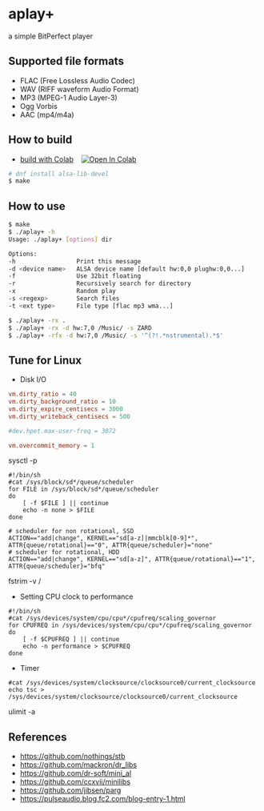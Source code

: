 # aplay+

a simple BitPerfect player

## Supported file formats

- FLAC (Free Lossless Audio Codec)
- WAV (RIFF waveform Audio Format)
- MP3 (MPEG-1 Audio Layer-3)
- Ogg Vorbis
- AAC (mp4/m4a)

## How to build

- [build with Colab](aplay%2B.ipynb) &nbsp;&nbsp; <a href="https://colab.research.google.com/github/yui0/aplay-/blob/master/aplay%2B.ipynb" target="_parent"><img src="https://colab.research.google.com/assets/colab-badge.svg" alt="Open In Colab"/></a>

```bash
# dnf install alsa-lib-devel
$ make

```

## How to use

```bash
$ make
$ ./aplay+ -h
Usage: ./aplay+ [options] dir

Options:
-h                 Print this message
-d <device name>   ALSA device name [default hw:0,0 plughw:0,0...]
-f                 Use 32bit floating
-r                 Recursively search for directory
-x                 Random play
-s <regexp>        Search files
-t <ext type>      File type [flac mp3 wma...]

$ ./aplay+ -rx .
$ ./aplay+ -rx -d hw:7,0 /Music/ -s ZARD
$ ./aplay+ -rfx -d hw:7,0 /Music/ -s '^(?!.*nstrumental).*$'
```

## Tune for Linux

* Disk I/O

```sysctl.conf
vm.dirty_ratio = 40
vm.dirty_background_ratio = 10
vm.dirty_expire_centisecs = 3000
vm.dirty_writeback_centisecs = 500

#dev.hpet.max-user-freq = 3072

vm.overcommit_memory = 1
```

sysctl -p

```
#!/bin/sh
#cat /sys/block/sd*/queue/scheduler
for FILE in /sys/block/sd*/queue/scheduler
do
	[ -f $FILE ] || continue
	echo -n none > $FILE
done
```

```60-ioschedulers.rules
# scheduler for non rotational, SSD
ACTION=="add|change", KERNEL=="sd[a-z]|mmcblk[0-9]*", ATTR{queue/rotational}=="0", ATTR{queue/scheduler}="none"
# scheduler for rotational, HDD
ACTION=="add|change", KERNEL=="sd[a-z]", ATTR{queue/rotational}=="1", ATTR{queue/scheduler}="bfq"
```

fstrim -v /

* Setting CPU clock to performance

```
#!/bin/sh
#cat /sys/devices/system/cpu/cpu*/cpufreq/scaling_governor
for CPUFREQ in /sys/devices/system/cpu/cpu*/cpufreq/scaling_governor
do
	[ -f $CPUFREQ ] || continue
	echo -n performance > $CPUFREQ
done
```

* Timer

```
#cat /sys/devices/system/clocksource/clocksource0/current_clocksource
echo tsc > /sys/devices/system/clocksource/clocksource0/current_clocksource
```

ulimit -a

## References

- https://github.com/nothings/stb
- https://github.com/mackron/dr_libs
- https://github.com/dr-soft/mini_al
- https://github.com/ccxvii/minilibs
- https://github.com/jibsen/parg
- https://pulseaudio.blog.fc2.com/blog-entry-1.html
